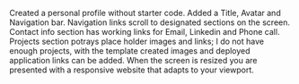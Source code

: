 Created a personal profile without starter code.
Added a Title, Avatar and Navigation bar.
Navigation links scroll to designated sections on the screen.
Contact info section has working links for Email, Linkedin and Phone call.
Projects section potrays place holder images and links; I do not have enough projects,
with the template created images and deployed application links can be added.
When the screen is resized you are presented with a responsive website that adapts to your viewport.
